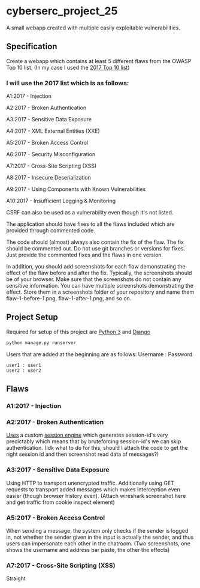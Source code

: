 # cyberserc_project_25
A small webapp created with multiple easily exploitable vulnerabilities.

## Specification
Create a webapp which contains at least 5 different flaws from the OWASP Top 10 list. (In my case I used the [2017 Top 10 list](https://raw.githubusercontent.com/OWASP/Top10/master/2017/OWASP%20Top%2010-2017%20(en).pdf))

### I will use the 2017 list which is as follows:
A1:2017 - Injection

A2:2017 - Broken Authentication 

A3:2017 - Sensitive Data Exposure

A4:2017 - XML External Entities (XXE)

A5:2017 - Broken Access Control

A6:2017 - Security Misconfiguration

A7:2017 - Cross-Site Scripting (XSS)

A8:2017 - Insecure Deserialization

A9:2017 - Using Components with Known Vulnerabilities

A10:2017 - Insufficient Logging & Monitoring

CSRF can also be used as a vulnerability even though it's not listed.

The application should have fixes to all the flaws included which are provided through commented code.

The code should (almost) always also contain the fix of the flaw. The fix should be commented out. Do not use git branches or versions for fixes. Just provide the commented fixes and the flaws in one version.

In addition, you should add screenshots for each flaw demonstrating the effect of the flaw before and after the fix. Typically, the screenshots should be of your browser. Make sure that the screenshots do not contain any sensitive information. You can have multiple screenshots demonstrating the effect. Store them in a screenshots folder of your repository and name them flaw-1-before-1.png, flaw-1-after-1.png, and so on.

## Project Setup
Required for setup of this project are [Python 3](https://www.python.org/downloads/) and [Django](https://pypi.org/project/Django/)

```python
python manage.py runserver
```

Users that are added at the beginning are as follows:
Username : Password
```
user1 : user1
user2 : user2
```

## Flaws
### A1:2017 - Injection
### A2:2017 - Broken Authentication
[Uses](https://github.com/Kivi-Vuorilehto/cyberserc_project_25/blob/103413503cc3a1e8c5cbc258cb30c6dc113f635c/baseproject/settings.py#L77) a custom [session engine](https://github.com/Kivi-Vuorilehto/cyberserc_project_25/blob/main/baseproject/simplesession.py)
which generates session-id's very predictably which means that by bruteforcing session-id's we can skip authentication.
(Idk what to do for this, should I attach the code to get the right session id and then screenshot read data of messages?)

### A3:2017 - Sensitive Data Exposure
Using HTTP to transport unencrypted traffic. Additionally using GET requests to transport added messages which makes interception even easier (though browser history even).
(Attach wireshark screenshot here and get traffic from cookie inspect element)

### A5:2017 - Broken Access Control
When sending a message, the system only checks if the sender is logged in, not whether the sender given in the input is actually the sender, and thus users can impersonate each other in the chatroom.
(Two screenshots, one shows the username and address bar paste, the other the effects)

### A7:2017 - Cross-Site Scripting (XSS)
Straight <script> blocks can be sent through the textbox and they are marked as safe as to allow for easy XSS vulnerabilities.
(Just show paste in box then alert effect on next)

